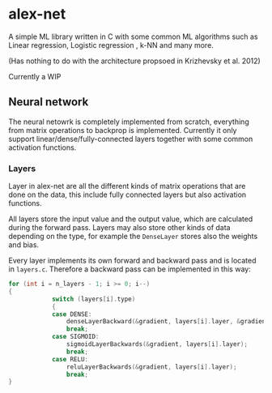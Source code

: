 # alex-net

A simple ML library written in C with some common ML algorithms such as Linear regression, Logistic regression , k-NN and many more.

(Has nothing to do with the architecture propsoed in Krizhevsky et al. 2012)

Currently a WIP

## Neural network
The neural netowrk is completely implemented from scratch, everything from matrix operations to backprop is implemented. Currently it only support linear/dense/fully-connected layers together with some common activation functions. 

### Layers
Layer in alex-net are all the different kinds of matrix operations that are done on the data, this include fully connected layers but also activation functions.

All layers store the input value and the output value, which are calculated during the forward pass. Layers may also store other kinds of data depending on the type, for example the `DenseLayer` stores also the weights and bias.

Every layer implements its own forward and backward pass and is located in `layers.c`. Therefore a backward pass can be implemented in this way: 
```c
for (int i = n_layers - 1; i >= 0; i--)
{
            switch (layers[i].type)
            {
            case DENSE:
                denseLayerBackward(&gradient, layers[i].layer, &gradient, LEARNING_RATE);
                break;
            case SIGMOID:
                sigmoidLayerBackwards(&gradient, layers[i].layer);
                break;
            case RELU:
                reluLayerBackwards(&gradient, layers[i].layer);
                break;
}
```
